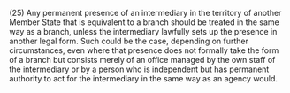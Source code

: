 (25) Any permanent presence of an intermediary in the territory of another Member State that is equivalent to a branch should be treated in the same way as a branch, unless the intermediary lawfully sets up the presence in another legal form. Such could be the case, depending on further circumstances, even where that presence does not formally take the form of a branch but consists merely of an office managed by the own staff of the intermediary or by a person who is independent but has permanent authority to act for the intermediary in the same way as an agency would.